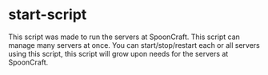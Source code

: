 start-script
============

This script was made to run the servers at SpoonCraft. This script can manage many servers at once. You can start/stop/restart each or all servers using this script, this script will grow upon needs for the servers at SpoonCraft.
